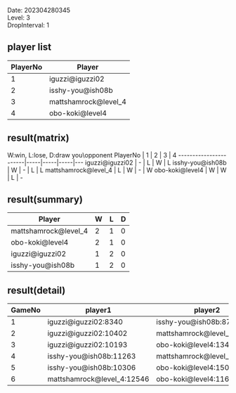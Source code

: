 Date: 202304280345  
Level: 3  
DropInterval: 1  
## player list
PlayerNo  |  Player
----------|----------------------
1         |  iguzzi@iguzzi02
2         |  isshy-you@ish08b
3         |  mattshamrock@level_4
4         |  obo-koki@level4
## result(matrix)
W:win, L:lose, D:draw
you\opponent PlayerNo  |  1  |  2  |  3  |  4
-----------------------|-----|-----|-----|---
iguzzi@iguzzi02        |  -  |  L  |  W  |  L
isshy-you@ish08b       |  W  |  -  |  L  |  L
mattshamrock@level_4   |  L  |  W  |  -  |  W
obo-koki@level4        |  W  |  W  |  L  |  -
## result(summary)
Player                |  W  |  L  |  D
----------------------|-----|-----|---
mattshamrock@level_4  |  2  |  1  |  0
obo-koki@level4       |  2  |  1  |  0
iguzzi@iguzzi02       |  1  |  2  |  0
isshy-you@ish08b      |  1  |  2  |  0
## result(detail)
GameNo  |  player1                     |  player2
--------|------------------------------|----------------------------
1       |  iguzzi@iguzzi02:8340        |  isshy-you@ish08b:8769
2       |  iguzzi@iguzzi02:10402       |  mattshamrock@level_4:10313
3       |  iguzzi@iguzzi02:10193       |  obo-koki@level4:13429
4       |  isshy-you@ish08b:11263      |  mattshamrock@level_4:11502
5       |  isshy-you@ish08b:10306      |  obo-koki@level4:15018
6       |  mattshamrock@level_4:12546  |  obo-koki@level4:11618
